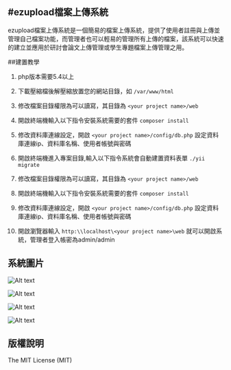 #ezupload檔案上傳系統
-
ezupload檔案上傳系統是一個簡易的檔案上傳系統，提供了使用者註冊與上傳並管理自己檔案功能，而管理者也可以輕易的管理所有上傳的檔案，該系統可以快速的建立並應用於研討會論文上傳管理或學生專題檔案上傳管理之用。

##建置教學

1. php版本需要5.4以上

2. 下載壓縮檔後解壓縮放置您的網站目錄，如 ``` /var/www/html ```
	
3. 修改檔案目錄權限為可以讀寫，其目錄為 ``` <your project name>/web ```

4. 開啟終端機輸入以下指令安裝系統需要的套件 ``` composer install ```

5. 修改資料庫連線設定，開啟 ``` <your project name>/config/db.php ``` 設定資料庫連線ip、資料庫名稱、使用者帳號與密碼

6. 開啟終端機進入專案目錄,輸入以下指令系統會自動建置資料表單
  ``` ./yii migrate ```

4. 修改檔案目錄權限為可以讀寫，其目錄為 ``` <your project name>/web ```

5. 開啟終端機輸入以下指令安裝系統需要的套件 ``` composer install ```

6. 修改資料庫連線設定，開啟 ``` <your project name>/config/db.php ``` 設定資料庫連線ip、資料庫名稱、使用者帳號與密碼

7. 開啟瀏覽器輸入 ``` http:\\localhost\<your project name>\web ``` 就可以開啟系統，管理者登入帳密為admin/admin

## 系統圖片

![Alt text](web/image/1.png)

![Alt text](web/image/2.png)

![Alt text](web/image/3.png)

![Alt text](web/image/4.png)


## 版權說明

The MIT License (MIT)